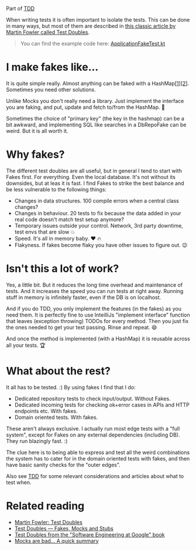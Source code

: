 Part of [TDD](tdd.md)

When writing tests it is often important to isolate the tests. This can be done in many ways, but most of them are described in [this classic article by Martin Fowler called Test Doubles](https://martinfowler.com/bliki/TestDouble.html).

> You can find the example code here: [ApplicationFakeTest.kt](../src/test/kotlin/fakes/ApplicationFakeTest.kt)

# I make fakes like...

It is quite simple really. Almost anything can be faked with a HashMap[[1](../src/test/kotlin/fakes/ApplicationRepositoryFake.kt)][[2](../src/test/kotlin/fakes/UserNotificationFake.kt)]. Sometimes you need other solutions. 

Unlike Mocks you don't really need a library. Just implement the interface you are faking, and put, update and fetch to/from the HashMap. :rocket:

Sometimes the choice of "primary key" (the key in the hashmap) can be a bit awkward, and implementing SQL like searches in a DbRepoFake can be weird. But it is all worth it. 

# Why fakes?

The different test doubles are all useful, but in general I tend to start with Fakes first. For everything. Even the local database. It's not without its downsides, but at leas it is fast. I find Fakes to strike the best balance and be less vulnerable to the following things:
- Changes in data structures. 100 compile errors when a central class changes?
- Changes in behaviour. 20 tests to fix because the data added in your real code doesn't match test setup anymore?
- Temporary issues outside your control. Network, 3rd party downtime, test envs that are slow :boom:
- Speed. It's all in memory baby. :heart: :fire:
- Flakyness. If fakes become flaky you have other issues to figure out. :wink:

# Isn't this a lot of work?

Yes, a little bit. But it reduces the long time overhead and maintenance of tests. And it increases the speed you can run tests at right away. Running stuff in memory is infinitely faster, even if the DB is on localhost.

And if you do TDD, you only implement the features (in the fakes) as you need them. It is perfectly fine to use InteilliJs "implement interface" function that leaves (exception throwing) TODOs for every method. Then you just fix the ones needed to get your test passing. Rinse and repeat. :smile:

And once the method is implemented (with a HashMap) it is reusable across all your tests. :trophy:

# What about the rest?

It all has to be tested. :) By using fakes I find that I do:

- Dedicated repository tests to check input/output. Without Fakes.
- Dedicated incoming tests for checking ok+error cases in APIs and HTTP endpoints etc. With fakes.
- Domain oriented tests. With fakes.

These aren't always exclusive. I actually run most edge tests with a "full system", except for Fakes on any external dependencies (including DB). They run blazingly fast. :)

The clue here is to being able to express and test all the weird combinations the system has to cater for in the domain oriented tests with fakes, and then have basic sanity checks for the "outer edges".

Also see [TDD](tdd.md) for some relevant considerations and articles about what to test when.

# Related reading
- [Martin Fowler: Test Doubles](https://martinfowler.com/bliki/TestDouble.html)
- [Test Doubles — Fakes, Mocks and Stubs](https://blog.pragmatists.com/test-doubles-fakes-mocks-and-stubs-1a7491dfa3da)
- [Test Doubles from the "Software Engineering at Google" book](https://abseil.io/resources/swe-book/html/ch13.html)
- [Mocks are bad... A quick summary](https://anderssv.medium.com/mocks-are-bad-a-quick-summary-7c70d9d3226c)

